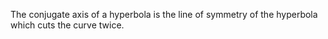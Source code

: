 The conjugate axis of a hyperbola is the line of symmetry of the
hyperbola which cuts the curve twice.
